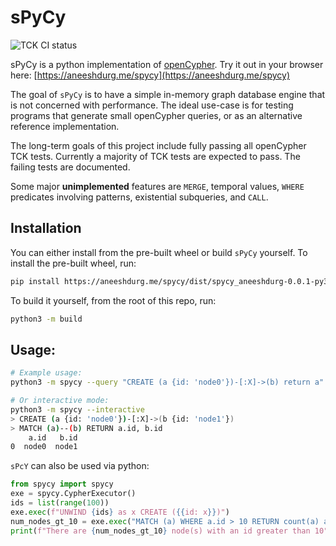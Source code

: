 # sPyCy

![TCK CI status](https://github.com/aneeshdurg/spycy/actions/workflows/tck.yml/badge.svg)

sPyCy is a python implementation of [openCypher](https://github.com/opencypher/openCypher/).
Try it out in your browser here: [https://aneeshdurg.me/spycy](https://aneeshdurg.me/spycy)

The goal of `sPyCy` is to have a simple in-memory graph database engine that is
not concerned with performance. The ideal use-case is for testing programs that
generate small openCypher queries, or as an alternative reference
implementation.

The long-term goals of this project include fully passing all openCypher TCK
tests. Currently a majority of TCK tests are expected to pass. The failing tests
are documented.

Some major **unimplemented** features are `MERGE`, temporal values, `WHERE`
predicates involving patterns, existential subqueries, and `CALL`.

## Installation

You can either install from the pre-built wheel or build `sPyCy` yourself. To install the pre-built wheel, run:

```bash
pip install https://aneeshdurg.me/spycy/dist/spycy_aneeshdurg-0.0.1-py3-none-any.whl
```

To build it yourself, from the root of this repo, run:

```bash
python3 -m build
```

## Usage:

```bash
# Example usage:
python3 -m spycy --query "CREATE (a {id: 'node0'})-[:X]->(b) return a"

# Or interactive mode:
python3 -m spycy --interactive
> CREATE (a {id: 'node0'})-[:X]->(b {id: 'node1'})
> MATCH (a)--(b) RETURN a.id, b.id
    a.id   b.id
0  node0  node1
```

`sPcY` can also be used via python:
```python
from spycy import spycy
exe = spycy.CypherExecutor()
ids = list(range(100))
exe.exec(f"UNWIND {ids} as x CREATE ({{id: x}})")
num_nodes_gt_10 = exe.exec("MATCH (a) WHERE a.id > 10 RETURN count(a) as output")["output"]
print(f"There are {num_nodes_gt_10} node(s) with an id greater than 10")
```
